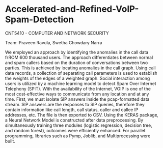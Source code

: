 # Accelerated-and-Refined-VoIP-Spam-Detection

CNT5410 - COMPUTER AND NETWORK SECURITY

Team: 
Praveen Ravula,
Swetha Chowdary Narra

 We employed an approach by identifying the anomalies in the call data frROM 600 thousand users. The approach differentiates between normal and spam callers based on the duration of conversations between two parties. This is achieved by locating anomalies in the call graph. Using call data records, a collection of separating call parameters is used to establish the weights of the edges of a weighted graph. Social interaction among users is utilized by a machine learning model to detect Spam Over Internet Telephony (SPIT). With the availability of the Internet, VOIP is one of the most cost-effective ways to communicate from any location and at any time. First, we must isolate SIP answers inside the pcap-formatted data stream. SIP answers are the responses to SIP queries, therefore they contain information like call length, call status, caller and callee IP addresses, etc. The file is then exported to CSV. Using the KERAS package, a Neural Network Model is constructed after data preprocessing. By simultaneously training three modules (logistic regression, decision tree, and random forest), outcomes were efficiently enhanced. For parallel programming, libraries such as Pymp, Joblib, and Multiprocessing were built.
